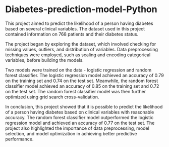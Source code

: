 # Diabetes-prediction-model-Python
This project aimed to predict the likelihood of a person having diabetes based on several clinical variables. The dataset used in this project contained information on 768 patients and their diabetes status.

The project began by exploring the dataset, which involved checking for missing values, outliers, and distribution of variables. Data preprocessing techniques were employed, such as scaling and encoding categorical variables, before building the models.

Two models were trained on the data - logistic regression and random forest classifier. The logistic regression model achieved an accuracy of 0.79 on the training set and 0.74 on the test set. Meanwhile, the random forest classifier model achieved an accuracy of 0.85 on the training set and 0.72 on the test set. The random forest classifier model was then further optimized using grid search cross-validation.

In conclusion, this project showed that it is possible to predict the likelihood of a person having diabetes based on clinical variables with reasonable accuracy. The random forest classifier model outperformed the logistic regression model and achieved an accuracy of 0.77 on the test set. The project also highlighted the importance of data preprocessing, model selection, and model optimization in achieving better predictive performance.
